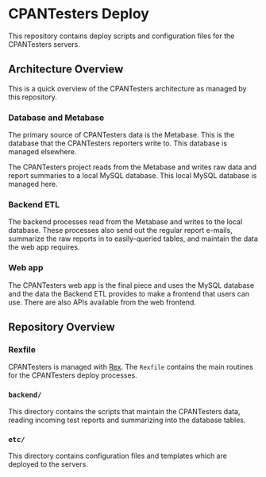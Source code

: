 
# CPANTesters Deploy

This repository contains deploy scripts and configuration files for the
CPANTesters servers.

## Architecture Overview

This is a quick overview of the CPANTesters architecture as managed by
this repository.

### Database and Metabase

The primary source of CPANTesters data is the Metabase. This is the
database that the CPANTesters reporters write to. This database is
managed elsewhere.

The CPANTesters project reads from the Metabase and writes raw data and
report summaries to a local MySQL database. This local MySQL database is
managed here.

### Backend ETL

The backend processes read from the Metabase and writes to the local
database. These processes also send out the regular report e-mails,
summarize the raw reports in to easily-queried tables, and maintain the
data the web app requires.

### Web app

The CPANTesters web app is the final piece and uses the MySQL database
and the data the Backend ETL provides to make a frontend that users can
use. There are also APIs available from the web frontend.

## Repository Overview

### Rexfile

CPANTesters is managed with [Rex](http://rexify.org). The `Rexfile`
contains the main routines for the CPANTesters deploy processes.

### `backend/`

This directory contains the scripts that maintain the CPANTesters data,
reading incoming test reports and summarizing into the database tables.

### `etc/`

This directory contains configuration files and templates which are
deployed to the servers.

